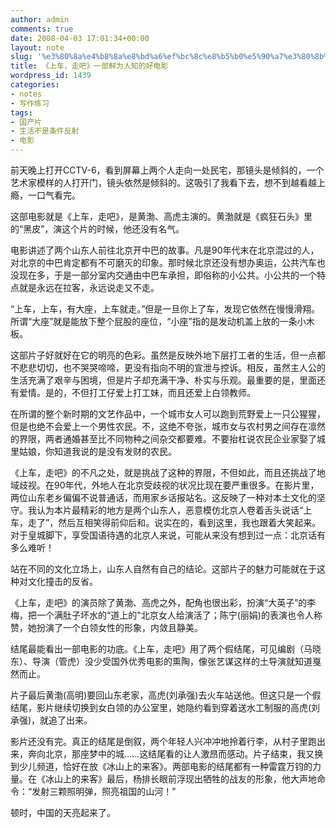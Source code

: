 ```yaml
---
author: admin
comments: true
date: 2008-04-03 17:01:34+00:00
layout: note
slug: '%e3%80%8a%e4%b8%8a%e8%bd%a6%ef%bc%8c%e8%b5%b0%e5%90%a7%e3%80%8b%e4%b8%80%e9%83%a8%e9%b2%9c%e4%b8%ba%e4%ba%ba%e7%9f%a5%e7%9a%84%e5%a5%bd%e7%94%b5%e5%bd%b1'
title: 《上车，走吧》一部鲜为人知的好电影
wordpress_id: 1439
categories:
- notes
- 写作练习
tags:
- 国产片
- 生活不是条件反射
- 电影
---
```


前天晚上打开CCTV-6，看到屏幕上两个人走向一处民宅，那镜头是倾斜的，一个艺术家模样的人打开门，镜头依然是倾斜的。这吸引了我看下去，想不到越看越上瘾，一口气看完。

这部电影就是《上车，走吧》，是黄渤、高虎主演的。黄渤就是《疯狂石头》里的“黑皮”，演这个片的时候，他还没有名气。

电影讲述了两个山东人前往北京开中巴的故事。凡是90年代末在北京混过的人，对北京的中巴肯定都有不可磨灭的印象。那时候北京还没有想办奥运，公共汽车也没现在多，于是一部分室内交通由中巴车承担，即俗称的小公共。小公共的一个特点就是永远在拉客，永远说走又不走。

“上车，上车，有大座，上车就走。”但是一旦你上了车，发现它依然在慢慢滑翔。所谓“大座”就是能放下整个屁股的座位，“小座”指的是发动机盖上放的一条小木板。

这部片子好就好在它的明亮的色彩。虽然是反映外地下层打工者的生活，但一点都不悲悲切切，也不哭哭啼啼，更没有指向不明的宣泄与控诉。相反，虽然主人公的生活充满了艰辛与困境，但是片子却充满干净、朴实与乐观。最重要的是，里面还有爱情。是的，不但打工仔爱上打工妹，而且还爱上白领教师。

在所谓的整个新时期的文艺作品中，一个城市女人可以跑到荒野爱上一只公猩猩，但是也绝不会爱上一个男性农民。不，这绝不夸张，城市女与农村男之间存在凛然的界限，两者通婚甚至比不同物种之间杂交都要难。不要抬杠说农民企业家娶了城里姑娘，你知道我说的是没有发财的农民。

《上车，走吧》的不凡之处，就是挑战了这种的界限，不但如此，而且还挑战了地域歧视。在90年代，外地人在北京受歧视的状况比现在要严重很多。在影片里，两位山东老乡偏偏不说普通话，而用家乡话报站名。这反映了一种对本土文化的坚守。我认为本片最精彩的地方是两个山东人，恶意模仿北京人卷着舌头说话“上车，走了”，然后互相笑得前仰后和。说实在的，看到这里，我也跟着大笑起来。对于皇城脚下，享受国语待遇的北京人来说，可能从来没有想到过一点：北京话有多么难听！

站在不同的文化立场上，山东人自然有自己的结论。这部片子的魅力可能就在于这种对文化撞击的反省。

《上车，走吧》的演员除了黄渤、高虎之外，配角也很出彩，扮演“大英子”的李梅，把一个满肚子坏水的“道上的"北京女人给演活了；陈宁(丽娟)的表演也令人称赞，她扮演了一个白领女性的形象，内敛且静美。

结尾最能看出一部电影的功底。《上车，走吧》用了两个假结尾，可见编剧（马晓东）、导演（管虎）没少受国外优秀电影的熏陶，像张艺谋这样的土导演就知道戛然而止。

片子最后黄渤(高明)要回山东老家，高虎(刘承强)去火车站送他。但这只是一个假结尾，影片继续切换到女白领的办公室里，她隐约看到穿着送水工制服的高虎(刘承强)，就追了出来。

影片还没有完。真正的结尾是倒叙，两个年轻人兴冲冲地拎着行李，从村子里跑出来，奔向北京，那座梦中的城……这结尾看的让人激昂而感动。片子结束，我又换到少儿频道，恰好在放《冰山上的来客》。两部电影的结尾都有一种雷霆万钧的力量。在《冰山上的来客》最后，杨排长眼前浮现出牺牲的战友的形象，他大声地命令：“发射三颗照明弹，照亮祖国的山河！”

顿时，中国的天亮起来了。

